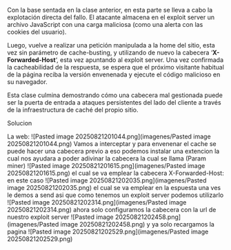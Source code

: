 Con la base sentada en la clase anterior, en esta parte se lleva a cabo la explotación directa del fallo. El atacante almacena en el exploit server un archivo JavaScript con una carga maliciosa (como una alerta con las cookies del usuario).

Luego, vuelve a realizar una petición manipulada a la home del sitio, esta vez sin parámetro de cache-busting, y utilizando de nuevo la cabecera ‘**X-Forwarded-Host**‘, esta vez apuntando al exploit server. Una vez confirmada la cacheabilidad de la respuesta, se espera que el próximo visitante habitual de la página reciba la versión envenenada y ejecute el código malicioso en su navegador.

Esta clase culmina demostrando cómo una cabecera mal gestionada puede ser la puerta de entrada a ataques persistentes del lado del cliente a través de la infraestructura de caché del propio sitio.

Solucion

La web:
![Pasted image 20250821201044.png](imagenes/Pasted image 20250821201044.png)
Vamos a interceptar y para envenenar el cache se puede hacer una cabecera previo a eso podemos instalar una extencion la cual nos ayudara a poder adivinar la cabecera la cual se llama (Param miner)
![Pasted image 20250821201615.png](imagenes/Pasted image 20250821201615.png)
el cual se va emplear la cabecera X-Forwarded-Host: en este caso
![Pasted image 20250821202035.png](imagenes/Pasted image 20250821202035.png)
el cual se va emplear en la espuesta una ves le demos a send
asi que como tenemos un exploit server podemos utilizarlo
![Pasted image 20250821202314.png](imagenes/Pasted image 20250821202314.png)
ahora solo configuramos la cabecera con la url de nuestro exploit server
![Pasted image 20250821202458.png](imagenes/Pasted image 20250821202458.png)
y ya solo recargamos la pagina
![Pasted image 20250821202529.png](imagenes/Pasted image 20250821202529.png)
